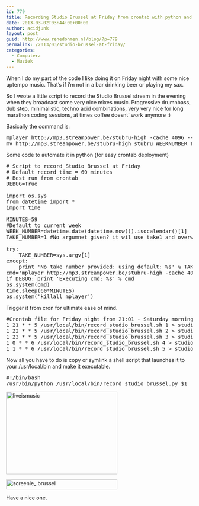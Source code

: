 ```yaml
---
id: 779
title: Recording Studio Brussel at Friday from crontab with python and mplayer
date: 2013-03-02T03:44:00+00:00
author: acidjunk
layout: post
guid: http://www.renedohmen.nl/blog/?p=779
permalink: /2013/03/studio-brussel-at-friday/
categories:
  - Computerz
  - Muziek
---
```

When I do my part of the code I like doing it on Friday night with some nice uptempo music. That&#8217;s if i&#8217;m not in a bar drinking beer or playing my sax.

So I wrote a little script to record the Studio Brussel stream in the evening when they broadcast some very nice mixes music. Progressive drumnbass, dub step, minimalistic, techno acid combinations, very very nice for long marathon coding sessions, at times coffee doesnt&#8217; work anymore <img src="http://www.renedohmen.nl/blog/wp-includes/images/smilies/simple-smile.png" alt=":)" class="wp-smiley" style="height: 1em; max-height: 1em;" />

Basically the command is:

<pre>mplayer http://mp3.streampower.be/stubru-high -cache 4096 --dumpstream
mv http://mp3.streampower.be/stubru-high stubru_WEEKNUMBER_TAKENUMBER.mp3</pre>

Some code to automate it in python (for easy crontab deployment)

<pre class="prettyprint"># Script to record Studio Brussel at Friday
# Default record time = 60 minutes
# Best run from crontab
DEBUG=True

import os,sys
from datetime import *
import time

MINUTES=59
#Default to current week
WEEK_NUMBER=datetime.date(datetime.now()).isocalendar()[1]
TAKE_NUMBER=1 #No argumnet given? it wil use take1 and overwrite it. 

try:
    TAKE_NUMBER=sys.argv[1]
except:
    print 'No take number provided: using default: %s' % TAKE_NUMBER
cmd='mplayer http://mp3.streampower.be/stubru-high -cache 4096 -dumpstream -dumpfile %s/studio_brussel_%s_day_%s_take_%s.mp3 &amp;' % (os.path.expanduser('~'), WEEK_NUMBER,datetime.today().isoweekday(),TAKE_NUMBER)
if DEBUG: print 'Executing cmd: %s' % cmd
os.system(cmd)
time.sleep(60*MINUTES)
os.system('killall mplayer')</pre>

Trigger it from cron for ultimate ease of mind.

<pre>#Crontab file for Friday night from 21:01 - Saturday morning 02:01 in 5 takes
1 21 * * 5 /usr/local/bin/record_studio_brussel.sh 1 &gt; studio_brussel.log
1 22 * * 5 /usr/local/bin/record_studio_brussel.sh 2 &gt; studio_brussel.log
1 23 * * 5 /usr/local/bin/record_studio_brussel.sh 3 &gt; studio_brussel.log
1 0 * * 6 /usr/local/bin/record_studio_brussel.sh 4 &gt; studio_brussel.log
1 1 * * 6 /usr/local/bin/record_studio_brussel.sh 5 &gt; studio_brussel.log</pre>

Now all you have to do is copy or symlink a shell script that launches it to your /usr/local/bin and make it executable.

<pre>#!/bin/bash
/usr/bin/python /usr/local/bin/record_studio_brussel.py $1</pre>

[<img class="alignnone size-medium wp-image-784" alt="liveismusic" src="http://www.renedohmen.nl/blog/wp-content/uploads/2013/03/liveismusic-300x223.png" width="300" height="223" />](http://www.renedohmen.nl/blog/wp-content/uploads/2013/03/liveismusic.png)

[<img class="alignnone size-medium wp-image-812" alt="screenie_ brussel" src="http://www.renedohmen.nl/blog/wp-content/uploads/2013/03/screenie_-brussel-300x27.png" width="300" height="27" srcset="http://www.renedohmen.nl/blog/wp-content/uploads/2013/03/screenie_-brussel-300x27.png 300w, http://www.renedohmen.nl/blog/wp-content/uploads/2013/03/screenie_-brussel.png 911w" sizes="(max-width: 300px) 100vw, 300px" />](http://www.renedohmen.nl/blog/wp-content/uploads/2013/03/screenie_-brussel.png)
  
Have a nice one.